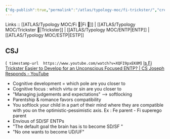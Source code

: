 ```yaml
---
{"dg-publish":true,"permalink":"/atlas/typology-moc/fi-trickster/","created":"","updated":""}
---
```


Links :: [[ATLAS/Typology MOC/Fi 🔱\|Fi 🔱]] | [[ATLAS/Typology MOC/Trickster 🤡\|Trickster]]  | [[ATLAS/Typology MOC/ENTP\|ENTP]] | [[ATLAS/Typology MOC/ESTP\|ESTP]]

## CSJ 
(``` timestamp-url 
https://www.youtube.com/watch?v=XQFI9pxEK8M```)
[Is Fi Trickster Easier to Develop for an Unconscious Focused ENTP? | CS Joseph Responds - YouTube](https://www.youtube.com/watch?v=XQFI9pxEK8M)
- Cognitive development = which pole are you closer to 
- Cognitive focus : which virtu or sin are you closer to
- "Managing judgements and expectations" --> softlocking
- Parentship & romance favors compatibility
- You softlock your child in a part of their mind where they are compatible with you on the optimistic-pessimistic axis. Ex : Fe parent - Fi superego parent
- Envious of SD/SF ENTPs
- "The default goal the brain has is to become SD/SF "
- "No one wants to become UD/UF"
